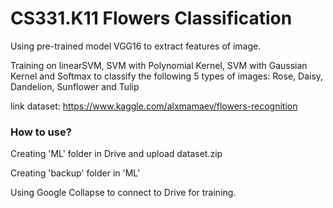 # CS331.K11 Flowers Classification

Using pre-trained model VGG16 to extract features of image.

Training on linearSVM, SVM with Polynomial Kernel, SVM with Gaussian Kernel and Softmax to classify the following 5 types of images: 
Rose, Daisy, Dandelion, Sunflower and Tulip

link dataset: https://www.kaggle.com/alxmamaev/flowers-recognition


### How to use?
Creating 'ML' folder in Drive and upload dataset.zip


Creating 'backup' folder in 'ML'


Using Google Collapse to connect to Drive for training.
